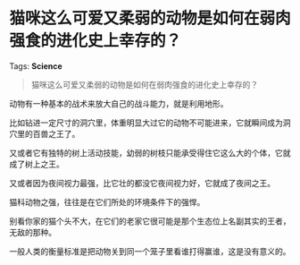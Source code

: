 # 猫咪这么可爱又柔弱的动物是如何在弱肉强食的进化史上幸存的？

Tags: **Science**

> 猫咪这么可爱又柔弱的动物是如何在弱肉强食的进化史上幸存的？

动物有一种基本的战术来放大自己的战斗能力，就是利用地形。

 比如钻进一定尺寸的洞穴里，体重明显大过它的动物不可能进来，它就瞬间成为洞穴里的百兽之王了。

又或者它有独特的树上活动技能，幼弱的树枝只能承受得住它这么大的个体，它就成了树上之王。

又或者因为夜间视力最强，比它壮的都没它夜间视力好，它就成了夜间之王。

猫科动物之强，往往是在它们所处的环境条件下的强悍。

别看你家的猫个头不大，在它们的老家它很可能是那个生态位上名副其实的王者，无敌的那种。

一般人类的衡量标准是把动物关到同一个笼子里看谁打得赢谁，这是没有意义的。



